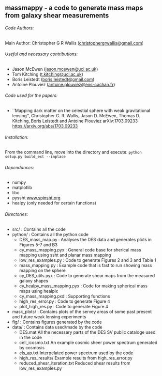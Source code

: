 ## massmappy - a code to generate mass maps from galaxy shear measurements

###### Code Authors: 
Main Author: Christopher G R Wallis (christophergrwallis@gmail.com)

###### Useful and necessary contributions:
* Jason McEwen (jason.mcewen@ucl.ac.uk)
* Tom Kitching (t.kitching@ucl.ac.uk)
* Boris Leistedt (boris.leistedt@gmail.com)
* Antoine Plouviez (antoine.plouviez@ens-cachan.fr)

###### Code used for the papers:  

* ``Mapping dark matter on the celestial sphere with weak gravitational lensing'', Christopher G. R. Wallis, Jason D. McEwen, Thomas D. Kitching, Boris Leistedt and Antoine Plouviez arXiv:1703.09233 https://arxiv.org/abs/1703.09233

###### Installation:

From the command line, move into the directory and execute: `python setup.py build_ext --inplace`

###### Dependances:
* numpy
* matplotlib
* libc
* pyssht www.spinsht.org
* healpy (only needed for certain functions)


###### Directories:

* src/ 	  	: Contains all the code
* python/ 	: Contains all the python code
	* DES_mass_map.py 	: Analyses the DES data and generates plots in Figures 5-7 and B3
	* cy_mass_mapping.pyx	: General code base for sherical mass mapping using ssht and planar mass mapping
	* low_res_examples.py 	: Code to generate Figures 2 and 3 and Table 1
	* mass_mapping.py 	: Example code that is fast to run showing mass mapping on the sphere
	* cy_DES_utils.pyx 	: Code to generate shear maps from the measured galaxy shapes
	* cy_healpy_mass_mapping.pyx : Code for making spherical mass maps using healpix
	* cy_mass_mapping.pxd	: Supporting functions
	* high_res_error.py 	: Code to generate Figure 4
	* plot_high_res.py 	: Code to generate Figure 4
* mask_plots/	: Contains plots of the servey areas of some past present and future weak lensing experiments
* fig/ 		: Contains figures generated by the code
* data/ 	: Contains data used/made by the code
	* DES.mat          					All the necessary parts of the DES SV public cataloge used in the code           
	* cell_icosmo.txt             		An example cosmic sheer power spectrum generated by cosmosis
	* cls_ap.txt                  		Interpelated power spectrum used by the code
	* high_res_results/            		Example results from high_res_error.py
	* reduced_shear_iteration.txt			Reduced shear results from low_res_examples.py
